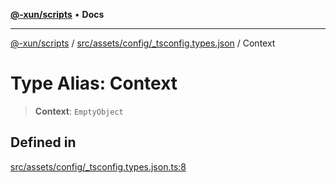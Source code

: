 [**@-xun/scripts**](../../../../../README.md) • **Docs**

***

[@-xun/scripts](../../../../../README.md) / [src/assets/config/\_tsconfig.types.json](../README.md) / Context

# Type Alias: Context

> **Context**: `EmptyObject`

## Defined in

[src/assets/config/\_tsconfig.types.json.ts:8](https://github.com/Xunnamius/xscripts/blob/86b76a595de7a0bbf273ef7bb201d4c62f5e3d77/src/assets/config/_tsconfig.types.json.ts#L8)
